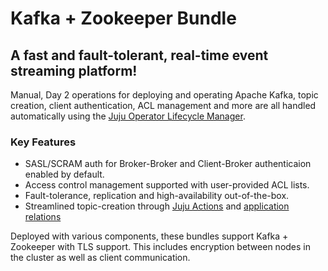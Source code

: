 # Kafka + Zookeeper Bundle

## A fast and fault-tolerant, real-time event streaming platform!

Manual, Day 2 operations for deploying and operating Apache Kafka, topic creation, client authentication, ACL management and more are all handled automatically using the [Juju Operator Lifecycle Manager](https://juju.is/docs/olm).

### Key Features
- SASL/SCRAM auth for Broker-Broker and Client-Broker authenticaion enabled by default.
- Access control management supported with user-provided ACL lists.
- Fault-tolerance, replication and high-availability out-of-the-box.
- Streamlined topic-creation through [Juju Actions](https://juju.is/docs/olm/working-with-actions) and [application relations](https://juju.is/docs/olm/relations)


Deployed with various components, these bundles support Kafka + Zookeeper with TLS support.  This includes encryption between nodes in the cluster as well as client communication.
